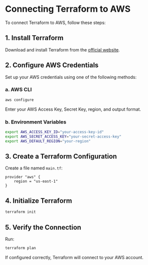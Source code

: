 # Connecting Terraform to AWS

To connect Terraform to AWS, follow these steps:

## 1. Install Terraform

Download and install Terraform from the [official website](https://www.terraform.io/downloads.html).

## 2. Configure AWS Credentials

Set up your AWS credentials using one of the following methods:

### a. AWS CLI

```sh
aws configure
```
Enter your AWS Access Key, Secret Key, region, and output format.

### b. Environment Variables

```sh
export AWS_ACCESS_KEY_ID="your-access-key-id"
export AWS_SECRET_ACCESS_KEY="your-secret-access-key"
export AWS_DEFAULT_REGION="your-region"
```

## 3. Create a Terraform Configuration

Create a file named `main.tf`:

```hcl
provider "aws" {
    region = "us-east-1"
}
```

## 4. Initialize Terraform

```sh
terraform init
```

## 5. Verify the Connection

Run:

```sh
terraform plan
```

If configured correctly, Terraform will connect to your AWS account.
